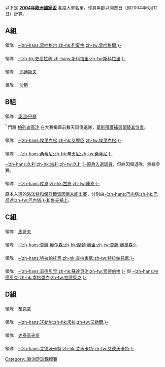 以下是 **[2004年歐洲國家盃](../Page/2004年歐洲國家盃.md "wikilink")**
各路大軍名單。球員年齡以開賽日（即2004年6月12日）計算。

## A組

###

領隊︰[-{zh-hans:雷哈格尔;zh-hk:列夏格;zh-tw:雷哈格爾;}-](../Page/奥托·雷哈格尔.md "wikilink")


###

領隊︰[-{zh-hk:史高拉利;zh-hans:斯科拉里;zh-tw:斯科拉里;}-](../Page/路易斯·菲利佩·斯科拉里.md "wikilink")


###

領隊︰ [耶迪斯夫](../Page/耶迪斯夫.md "wikilink")

###

領隊︰ [沙斯](../Page/沙斯.md "wikilink")

## B組

###

領隊︰[奧圖·巴歷](../Page/奧圖·巴歷.md "wikilink")

<sup>1</sup> 門將 [柏列迪高沙](../Page/柏列迪高沙.md "wikilink")
在大賽揭幕前數天因傷退隊，[華斯積獲補選頂替其位置](../Page/華斯積.md "wikilink")。

###

領隊︰[-{zh-hans:埃里克松;zh-hk:艾歷臣;zh-tw:埃里克松;}-](../Page/斯文·約蘭·艾歷臣.md "wikilink")


###

領隊︰[-{zh-hans:桑蒂尼;zh-hk:辛天尼;zh-tw:桑蒂尼;}-](../Page/積基斯·辛天尼.md "wikilink")


[-{zh-hans:久利;zh-hk:古利;zh-tw:久利;}-原為入選球員](../Page/吕多维克·久利.md "wikilink")，但終因傷退隊，無緣參賽。

###

領隊︰[-{zh-hans:库恩;zh-hk:古恩;zh-tw:庫恩;}-](../Page/雅各布·库恩.md "wikilink")


原本入選的[洛法特和](../Page/洛法特.md "wikilink")[保亞爾皆因傷未能出賽](../Page/保亞爾.md "wikilink")，分別由[-{zh-hans:巴内塔;zh-hk:巴尼達;zh-tw:巴內塔;}-和](../Page/特兰基洛·巴内塔.md "wikilink")[魯夫補上](../Page/魯夫.md "wikilink")。

## C組

###

領隊︰[馬哥夫](../Page/馬哥夫.md "wikilink")

###

領隊︰[-{zh-hans:莫腾·奥尔森;zh-hk:摩頓·奧臣;zh-tw:莫滕·奧爾森;}-](../Page/摩頓·奧臣.md "wikilink")


###

領隊︰[-{zh-hans:特拉帕托尼;zh-hk:查柏東尼;zh-tw:特拉帕托尼;}-](../Page/吉奥瓦尼·特拉帕托尼.md "wikilink")


###

領隊︰[-{zh-hans:瑟德贝里;zh-hk:蘇達貝治;zh-tw:索德伯格;}-](../Page/汤米·索德伯格.md "wikilink")
與
[-{zh-hans:拉德贝克;zh-hk:拿格碧克;zh-tw:拉德貝克;}-](../Page/拉尔斯·拉德贝克.md "wikilink")


## D組

###

領隊︰[布克拿](../Page/布克拿.md "wikilink")

###

領隊︰[-{zh-hans:沃勒尔;zh-hk:禾拉;zh-tw:沃勒爾;}-](../Page/鲁迪·沃勒尔.md "wikilink")


###

領隊︰[史泰高夫斯](../Page/史泰高夫斯.md "wikilink")

###

領隊︰[-{zh-hans:艾德沃卡特;zh-hk:艾禾卡特;zh-tw:艾德沃卡特;}-](../Page/迪克·艾德沃卡特.md "wikilink")


[Category:_歐洲足球錦標賽](https://zh.wikipedia.org/wiki/Category:_歐洲足球錦標賽 "wikilink")